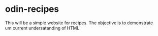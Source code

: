# odin-recipes
This will be a simple website for recipes. The objective is to demonstrate um current undersatanding of HTML